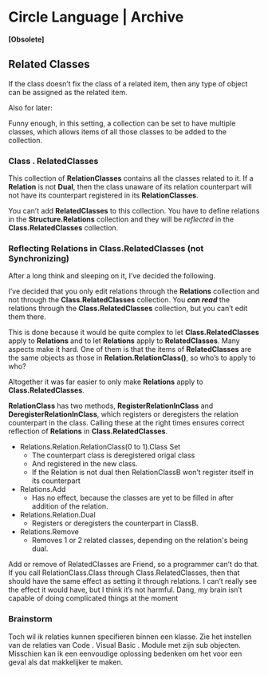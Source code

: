 ﻿Circle Language | Archive
=========================

__[Obsolete]__

Related Classes
---------------

If the class doesn’t fix the class of a related item, then any type of object can be assigned as the related item.

Also for later:

Funny enough, in this setting, a collection can be set to have multiple classes, which allows items of all those classes to be added to the collection.


### Class . RelatedClasses

This collection of __RelationClasses__ contains all the classes related to it. If a __Relation__ is not __Dual__, then the class unaware of its relation counterpart will not have its counterpart registered in its __RelationClasses__.

You can’t add __RelatedClasses__ to this collection. You have to define relations in the __Structure.Relations__ collection and they will be *reflected* in the __Class.RelatedClasses__ collection.


### Reflecting Relations in Class.RelatedClasses (not Synchronizing)

After a long think and sleeping on it, I’ve decided the following.

I’ve decided that you only edit relations through the __Relations__ collection and not through the __Class.RelatedClasses__ collection. You __*can read*__ the relations through the __Class.RelatedClasses__ collection, but you can’t edit them there.

This is done because it would be quite complex to let __Class.RelatedClasses__ apply to __Relations__ and to let __Relations__ apply to __RelatedClasses__. Many aspects make it hard. One of them is that the items of __RelatedClasses__ are the same objects as those in __Relation.RelationClass()__, so who’s to apply to who?

Altogether it was far easier to only make __Relations__ apply to __Class.RelatedClasses__.

__RelationClass__ has two methods, __RegisterRelationInClass__ and __DeregisterRelationInClass__, which registers or deregisters the relation counterpart in the class. Calling these at the right times ensures correct reflection of __Relations__ in __Class.RelatedClasses__.

- Relations.Relation.RelationClass(0 to 1).Class Set
    - The counterpart class is deregistered origal class
    - And registered in the new class.
    - If the Relation is not dual then RelationClassB won’t register itself in its counterpart
- Relations.Add
    - Has no effect, because the classes are yet to be filled in after addition of the relation.
- Relations.Relation.Dual
    - Registers or deregisters the counterpart in ClassB.
- Relations.Remove
    - Removes 1 or 2 related classes, depending on the relation's being dual.

Add or remove of RelatedClasses are Friend, so a programmer can’t do that.
If you call RelationClass.Class through Class.RelatedClasses, then that should have the same effect as setting it through relations. I can’t really see the effect it would have, but I think it’s not harmful. Dang, my brain isn’t capable of doing complicated things at the moment


### Brainstorm

Toch wil ik relaties kunnen specifieren binnen een klasse. Zie het instellen van de relaties van Code . Visual Basic . Module met zijn sub objecten.  Misschien kan ik een eenvoudige oplossing bedenken om het voor een geval als dat makkelijker te maken.

